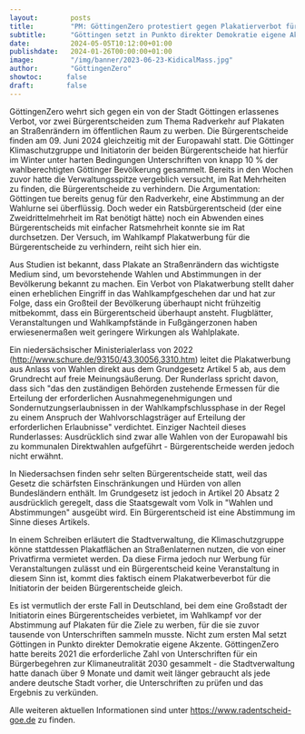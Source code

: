 ```yaml
---
layout:        posts
title:         "PM: GöttingenZero protestiert gegen Plakatierverbot für Bürgerentscheide"
subtitle:      "Göttingen setzt in Punkto direkter Demokratie eigene Akzente"
date:          2024-05-05T10:12:00+01:00
publishdate:   2024-01-26T00:00:00+01:00
image:         "/img/banner/2023-06-23-KidicalMass.jpg"
author:        "GöttingenZero"
showtoc:      false
draft:        false
---
```


GöttingenZero wehrt sich gegen ein von der Stadt Göttingen erlassenes Verbot, vor zwei
Bürgerentscheiden zum Thema Radverkehr auf Plakaten an Straßenrändern im
öffentlichen Raum zu werben. Die Bürgerentscheide finden am 09. Juni 2024 gleichzeitig
mit der Europawahl statt. Die Göttinger Klimaschutzgruppe und Initiatorin der beiden
Bürgerentscheide hat hierfür im Winter unter harten Bedingungen Unterschriften von
knapp 10 % der wahlberechtigten Göttinger Bevölkerung gesammelt.
Bereits in den Wochen zuvor hatte die Verwaltungsspitze vergeblich versucht, im Rat
Mehrheiten zu finden, die Bürgerentscheide zu verhindern. Die Argumentation:
Göttingen tue bereits genug für den Radverkehr, eine Abstimmung an der Wahlurne sei
überflüssig. Doch weder ein Ratsbürgerentscheid (der eine Zweidrittelmehrheit im Rat
benötigt
hätte) noch ein Abwenden eines Bürgerentscheids mit einfacher Ratsmehrheit konnte sie
im Rat durchsetzen. Der Versuch, im Wahlkampf Plakatwerbung für die Bürgerentscheide
zu verhindern, reiht sich hier ein.

Aus Studien ist bekannt, dass Plakate an Straßenrändern das wichtigste Medium sind, um
bevorstehende Wahlen und Abstimmungen in der Bevölkerung bekannt zu machen. Ein
Verbot von Plakatwerbung stellt daher einen erheblichen Eingriff in das
Wahlkampfgeschehen dar und hat zur Folge, dass ein Großteil der Bevölkerung
überhaupt nicht frühzeitig mitbekommt, dass ein Bürgerentscheid überhaupt ansteht.
Flugblätter, Veranstaltungen und Wahlkampfstände in Fußgängerzonen haben
erwiesenermaßen weit geringere Wirkungen als Wahlplakate.

Ein niedersächsischer Ministerialerlass von 2022
(http://www.schure.de/93150/43,30056,3310.htm) leitet die Plakatwerbung aus Anlass
von Wahlen direkt aus dem Grundgesetz Artikel 5 ab, aus dem Grundrecht auf freie
Meinungsäußerung. Der Runderlass spricht davon, dass sich "das den zuständigen
Behörden zustehende Ermessen für die Erteilung der erforderlichen
Ausnahmegenehmigungen und Sondernutzungserlaubnissen in der
Wahlkampfschlussphase in der Regel zu einem Anspruch der Wahlvorschlagsträger auf
Erteilung der erforderlichen Erlaubnisse" verdichtet. Einziger Nachteil dieses
Runderlasses: Ausdrücklich sind zwar alle Wahlen von der Europawahl bis zu
kommunalen Direktwahlen aufgeführt - Bürgerentscheide werden jedoch nicht erwähnt.

In Niedersachsen finden sehr selten Bürgerentscheide statt, weil das Gesetz die
schärfsten Einschränkungen und Hürden von allen Bundesländern enthält.
Im Grundgesetz ist jedoch in Artikel 20 Absatz 2 ausdrücklich geregelt, dass die
Staatsgewalt vom Volk in "Wahlen und Abstimmungen" ausgeübt wird. Ein
Bürgerentscheid ist eine Abstimmung im Sinne dieses Artikels.

In einem Schreiben erläutert die Stadtverwaltung, die Klimaschutzgruppe könne
stattdessen Plakatflächen an Straßenlaternen nutzen, die von einer Privatfirma vermietet
werden. Da diese Firma jedoch nur Werbung für Veranstaltungen zulässt und ein
Bürgerentscheid keine Veranstaltung in diesem Sinn ist, kommt dies faktisch einem
Plakatwerbeverbot für die Initiatorin der beiden Bürgerentscheide gleich.

Es ist vermutlich der erste Fall in Deutschland, bei dem eine Großstadt der Initiatorin
eines Bürgerentscheides verbietet, im Wahlkampf vor der Abstimmung auf Plakaten für
die Ziele zu werben, für die sie zuvor tausende von Unterschriften sammeln musste.
Nicht zum ersten Mal setzt Göttingen in Punkto direkter Demokratie eigene Akzente.
GöttingenZero hatte bereits 2021 die erforderliche Zahl von Unterschriften für ein
Bürgerbegehren zur Klimaneutralität 2030 gesammelt - die Stadtverwaltung hatte danach
über 9 Monate und damit weit länger gebraucht als jede andere deutsche Stadt vorher,
die Unterschriften zu prüfen und das Ergebnis zu verkünden.

Alle weiteren aktuellen Informationen sind unter https://www.radentscheid-goe.de zu finden.

